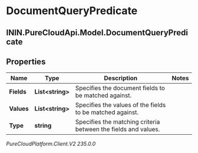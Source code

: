 # DocumentQueryPredicate

## ININ.PureCloudApi.Model.DocumentQueryPredicate

## Properties

|Name | Type | Description | Notes|
|------------ | ------------- | ------------- | -------------|
| **Fields** | **List&lt;string&gt;** | Specifies the document fields to be matched against. | |
| **Values** | **List&lt;string&gt;** | Specifies the values of the fields to be matched against. | |
| **Type** | **string** | Specifies the matching criteria between the fields and values. | |



_PureCloudPlatform.Client.V2 235.0.0_
